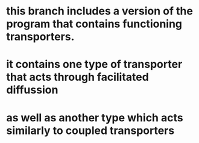 # this branch includes a version of the program that contains functioning transporters. 
# it contains one type of transporter that acts through facilitated diffussion
# as well as another type which acts similarly to coupled transporters
